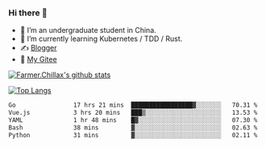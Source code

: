 ### Hi there 👋

- 🔭 I’m an undergraduate student in China.
- 🌱 I’m currently learning Kubernetes / TDD / Rust.
- ✍️ [Blogger](https://blog.farmer233.top)
- 🤔 [My Gitee](https://gitee.com/Farmer-chong)


[![Farmer.Chillax's github stats](https://github-readme-stats.vercel.app/api?username=FarmerChillax)](https://github.com/anuraghazra/github-readme-stats)

[![Top Langs](https://github-readme-stats.vercel.app/api/top-langs/?username=FarmerChillax&layout=compact&hide=html,css,javascript)](https://github.com/anuraghazra/github-readme-stats)


<a href="https://wakatime.com/@Farmer"> </a>
          <!--START_SECTION:waka-->

```txt
Go                17 hrs 21 mins  █████████████████▓░░░░░░░   70.31 %
Vue.js            3 hrs 20 mins   ███▒░░░░░░░░░░░░░░░░░░░░░   13.53 %
YAML              1 hr 48 mins    █▓░░░░░░░░░░░░░░░░░░░░░░░   07.30 %
Bash              38 mins         ▓░░░░░░░░░░░░░░░░░░░░░░░░   02.63 %
Python            31 mins         ▓░░░░░░░░░░░░░░░░░░░░░░░░   02.11 %
```

<!--END_SECTION:waka-->



<!--
**Farmer-chong/Farmer-chong** is a ✨ _special_ ✨ repository because its `README.md` (this file) appears on your GitHub profile.

Here are some ideas to get you started:

- 🔭 I’m currently working on ...
- 🌱 I’m currently learning ...
- 👯 I’m looking to collaborate on ...
- 🤔 I’m looking for help with ...
- 💬 Ask me about ...
- 📫 How to reach me: ...
- 😄 Pronouns: ...
- ⚡ Fun fact: ...
-->
